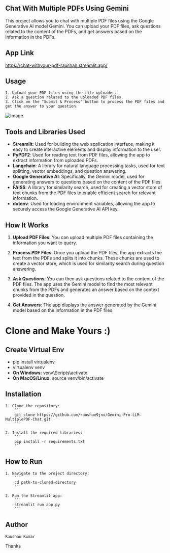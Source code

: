 ## Chat With Multiple PDFs Using Gemini

This project allows you to chat with multiple PDF files using the Google Generative AI model Gemini. You can upload your PDF files, ask questions related to the content of the PDFs, and get answers based on the information in the PDFs.

## App Link
https://chat-withyour-pdf-raushan.streamlit.app/

## Usage

    1. Upload your PDF files using the file uploader.
    2. Ask a question related to the uploaded PDF files.
    3. Click on the "Submit & Process" button to process the PDF files and get the answer to your question.

![image](https://github.com/raushan9jnv/Gemini-Pro-LLM-MultiplePDF-Chat/assets/86125144/68854cdd-ff35-4684-8a43-e12b17ae25e0)


    
## Tools and Libraries Used

- **Streamlit**: Used for building the web application interface, making it easy to create interactive elements and display information to the user.
- **PyPDF2**: Used for reading text from PDF files, allowing the app to extract information from uploaded PDFs.
- **Langchain**: A library for natural language processing tasks, used for text splitting, vector embeddings, and question answering.
- **Google Generative AI**: Specifically, the Gemini model, used for generating answers to questions based on the content of the PDF files.
- **FAISS**: A library for similarity search, used for creating a vector store of text chunks from the PDF files to enable efficient search for relevant information.
- **dotenv**: Used for loading environment variables, allowing the app to securely access the Google Generative AI API key.

## How It Works

1. **Upload PDF Files**: You can upload multiple PDF files containing the information you want to query.

2. **Process PDF Files**: Once you upload the PDF files, the app extracts the text from the PDFs and splits it into chunks. These chunks are used to create a vector store, which is used for similarity search during question answering.

3. **Ask Questions**: You can then ask questions related to the content of the PDF files. The app uses the Gemini model to find the most relevant chunks from the PDFs and generates an answer based on the context provided in the question.

4. **Get Answers**: The app displays the answer generated by the Gemini model based on the information in the PDF files.

# Clone and Make Yours :)

## Create Virtual Env
- pip install virtualenv
- virtualenv venv
- **On Windows:** venv\Scripts\activate
- **On MacOS/Linux:** source venv/bin/activate

## Installation

    1. Clone the repository:
        ```
        git clone https://github.com/raushan9jnv/Gemini-Pro-LLM-MultiplePDF-Chat.git
        ```

    2. Install the required libraries:
        ```
        pip install -r requirements.txt
        ```

## How to Run

    1. Navigate to the project directory:
        ```
        cd path-to-cloned-directory
        ```

    2. Run the Streamlit app:
        ```
        streamlit run app.py
        ```
## Author

    Raushan Kumar
Thanks

   

 





